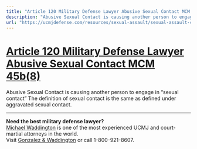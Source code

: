 ```yaml
---
title: "Article 120 Military Defense Lawyer Abusive Sexual Contact MCM 45b(8)"
description: "Abusive Sexual Contact is causing another person to engage in “sexual contact” The definition of sexual contact is the same as defined under aggravated sexual contact."
url: "https://ucmjdefense.com/resources/sexual-assault/sexual-assault-crimes-military/abusive-sexual-contact-mcm-45b8-article-120-ucmj.html"
---
```


# [Article 120 Military Defense Lawyer Abusive Sexual Contact MCM 45b(8)](https://ucmjdefense.com/resources/sexual-assault/sexual-assault-crimes-military/abusive-sexual-contact-mcm-45b8-article-120-ucmj.html)

Abusive Sexual Contact is causing another person to engage in “sexual contact” The definition of sexual contact is the same as defined under aggravated sexual contact.

---

**Need the best military defense lawyer?**  
[Michael Waddington](https://ucmjdefense.com/attorneys/michael-stewart-waddington-partner.html) is one of the most experienced UCMJ and court-martial attorneys in the world.  
Visit [Gonzalez & Waddington](https://ucmjdefense.com) or call 1-800-921-8607.
